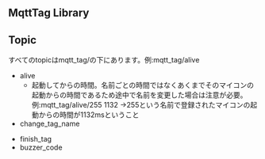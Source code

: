 ## MqttTag Library

## Topic  
すべてのtopicはmqtt_tag/の下にあります。例:mqtt_tag/alive
* alive
  * 起動してからの時間。名前ごとの時間ではなくあくまでそのマイコンの起動からの時間であるため途中で名前を変更した場合は注意が必要。例:mqtt_tag/alive/255 1132 ->255という名前で登録されたマイコンの起動からの時間が1132msということ
* change_tag_name
- finish_tag
- buzzer_code
